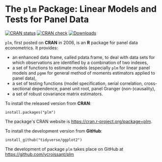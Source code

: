 # The `plm` Package: Linear Models and Tests for Panel Data 

<!-- badges: start -->
[![CRAN status](https://www.r-pkg.org/badges/version/plm)](https://CRAN.R-project.org/package=plm)
[![CRAN check](https://cranchecks.info/badges/summary/plm)](https://cran.r-project.org/web/checks/check_results_plm.html)
[![Downloads](https://cranlogs.r-pkg.org/badges/plm)](https://CRAN.R-project.org/package=plm)
<!-- badges: end -->


`plm`, first posted on **CRAN** in 2006, is an **R** package for panel
data econometrics. It provides:

- an enhanced data frame, called pdata.frame, to deal with data sets for which observations are identified by a combination of two indexes,
- a set of functions to estimate models (especially `plm` for linear panel models and `pgmm` for general method of moments estimators applied to panel data),
- a set of testing functions (model specification, serial correlation, cross-sectional dependence, panel unit root, panel Granger (non-)causality),
- a set of robust covariance matrix estimators.

To install the released version from **CRAN**:

`install.packages("plm")`

The package's CRAN website is https://cran.r-project.org/package=plm.

To install the development version from **GitHub**:

`install_github("tidyverse/ggplot2")`

The development of package `plm` takes place on GitHub at https://github.com/ycroissant/plm
